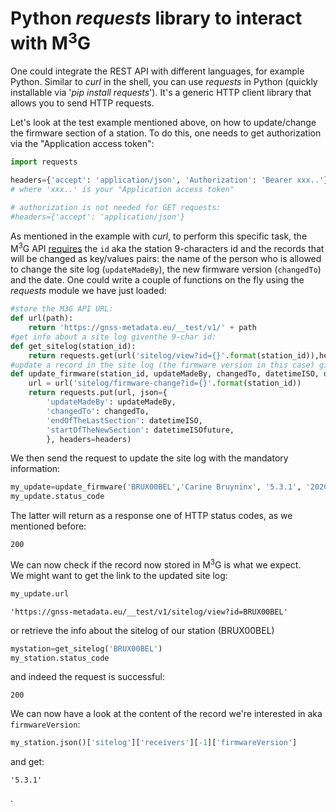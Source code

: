 # Python <i>requests</i> library to interact with M<sup>3</sup>G

One could integrate the REST API with different languages, for example Python. Similar to *curl* in the shell, you can use *requests* in Python (quickly installable via '*pip install requests*'). It's a generic HTTP client library that allows you to send HTTP requests.

Let's look at the test example mentioned above, on how to update/change the firmware section of a station. To do this, one needs to get authorization via the "Application access token":

```python
import requests

headers={'accept': 'application/json', 'Authorization': 'Bearer xxx..'}
# where 'xxx..' is your "Application access token"

# authorization is not needed for GET requests:
#headers={'accept': 'application/json'}
```
As mentioned in the example with *curl*, to perform this specific task, the M<sup>3</sup>G API [requires](https://gnss-metadata.eu/__test/site/api-docs#/Update/put_sitelog_firmware_change) the `id` aka the station 9-characters id and the records that will be changed as key/values pairs: the name of the person who is allowed to change the site log (`updateMadeBy`), the new firmware version (`changedTo`) and the date.
One could write a couple of functions on the fly using the *requests* module we have just loaded:

```python
#store the M3G API URL:
def url(path):
    return 'https://gnss-metadata.eu/__test/v1/' + path
#get info about a site log giventhe 9-char id:
def get_sitelog(station_id):
    return requests.get(url('sitelog/view?id={}'.format(station_id)),headers=headers)
#update a record in the site log (the firmware version in this case) given the 9-char id:
def update_firmware(station_id, updateMadeBy, changedTo, datetimeISO, datetimeISOfuture):
    url = url('sitelog/firmware-change?id={}'.format(station_id))
    return requests.put(url, json={
        'updateMadeBy': updateMadeBy,
        'changedTo': changedTo,
        'endOfTheLastSection': datetimeISO,
        'startOfTheNewSection': datetimeISOfuture,
        }, headers=headers)
```
We then send the request to update the site log with the mandatory information:
```python
my_update=update_firmware('BRUX00BEL','Carine Bruyninx', '5.3.1', '2020-09-04T11:50Z', '2020-09-04T11:51Z')
my_update.status_code
```
The latter will return as a response one of HTTP status codes, as we mentioned before:
```
200
```

We can now check if the record now stored in  M<sup>3</sup>G is what we expect.<br>
We might want to get the link to the updated site log:
```python
my_update.url
```
```
'https://gnss-metadata.eu/__test/v1/sitelog/view?id=BRUX00BEL'
```
or retrieve the info about the sitelog of our station (BRUX00BEL)
```python
mystation=get_sitelog('BRUX00BEL')
my_station.status_code
```
and indeed the request is successful:
```
200
```
We can now have a look at the content of the record we're interested in aka `firmwareVersion`:
```python
my_station.json()['sitelog']['receivers'][-1]['firmwareVersion']
```
and get:
```
'5.3.1'
 ```
 .
